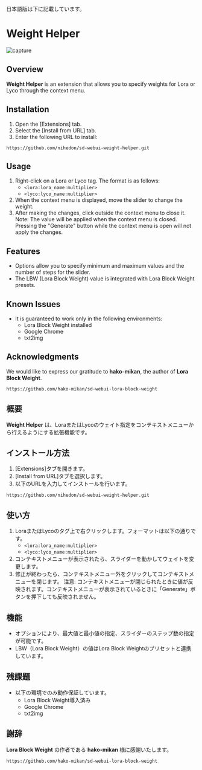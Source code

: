 日本語版は下に記載しています。

# Weight Helper
![capture](https://user-images.githubusercontent.com/66118290/266829584-0d81a17f-cf1b-4e35-a764-1bfc03754fc6.png)

## Overview

**Weight Helper** is an extension that allows you to specify weights for Lora or Lyco through the context menu.

## Installation

1. Open the [Extensions] tab.
2. Select the [Install from URL] tab.
3. Enter the following URL to install:
```
https://github.com/nihedon/sd-webui-weight-helper.git
```

## Usage

1. Right-click on a Lora or Lyco tag. The format is as follows:
   - `<lora:lora_name:multiplier>`
   - `<lyco:lyco_name:multiplier>`
2. When the context menu is displayed, move the slider to change the weight.
3. After making the changes, click outside the context menu to close it.
   Note: The value will be applied when the context menu is closed. Pressing the "Generate" button while the context menu is open will not apply the changes.

## Features

- Options allow you to specify minimum and maximum values and the number of steps for the slider.
- The LBW (Lora Block Weight) value is integrated with Lora Block Weight presets.

## Known Issues

- It is guaranteed to work only in the following environments:
  - Lora Block Weight installed
  - Google Chrome
  - txt2img

## Acknowledgments

We would like to express our gratitude to **hako-mikan**, the author of **Lora Block Weight**.
```
https://github.com/hako-mikan/sd-webui-lora-block-weight
```


## 概要

**Weight Helper** は、LoraまたはLycoのウェイト指定をコンテキストメニューから行えるようにする拡張機能です。

## インストール方法

1. [Extensions]タブを開きます。
2. [Install from URL]タブを選択します。
3. 以下のURLを入力してインストールを行います。
```
https://github.com/nihedon/sd-webui-weight-helper.git
```

## 使い方

1. LoraまたはLycoのタグ上で右クリックします。フォーマットは以下の通りです。
   - `<lora:lora_name:multiplier>`
   - `<lyco:lyco_name:multiplier>`
2. コンテキストメニューが表示されたら、スライダーを動かしてウェイトを変更します。
3. 修正が終わったら、コンテキストメニュー外をクリックしてコンテキストメニューを閉じます。
   注意: コンテキストメニューが閉じられたときに値が反映されます。コンテキストメニューが表示されているときに「Generate」ボタンを押下しても反映されません。

## 機能

- オプションにより、最大値と最小値の指定、スライダーのステップ数の指定が可能です。
- LBW（Lora Block Weight）の値はLora Block Weightのプリセットと連携しています。

## 残課題

- 以下の環境でのみ動作保証しています。
  - Lora Block Weight導入済み
  - Google Chrome
  - txt2img

## 謝辞

**Lora Block Weight** の作者である **hako-mikan** 様に感謝いたします。
```
https://github.com/hako-mikan/sd-webui-lora-block-weight
```
